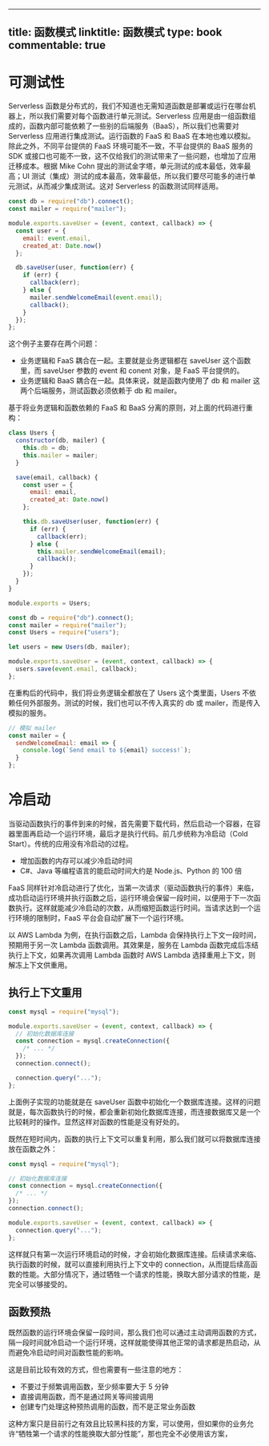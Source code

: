 
---
title: 函数模式
linktitle: 函数模式
type: book
commentable: true
---

# 可测试性

Serverless 函数是分布式的，我们不知道也无需知道函数是部署或运行在哪台机器上，所以我们需要对每个函数进行单元测试。Serverless 应用是由一组函数组成的，函数内部可能依赖了一些别的后端服务（BaaS），所以我们也需要对 Serverless 应用进行集成测试。运行函数的 FaaS 和 BaaS 在本地也难以模拟。除此之外，不同平台提供的 FaaS 环境可能不一致，不平台提供的 BaaS 服务的 SDK 或接口也可能不一致，这不仅给我们的测试带来了一些问题，也增加了应用迁移成本。根据 Mike Cohn 提出的测试金字塔，单元测试的成本最低，效率最高；UI 测试（集成）测试的成本最高，效率最低，所以我们要尽可能多的进行单元测试，从而减少集成测试。这对 Serverless 的函数测试同样适用。

```js
const db = require("db").connect();
const mailer = require("mailer");

module.exports.saveUser = (event, context, callback) => {
  const user = {
    email: event.email,
    created_at: Date.now()
  };

  db.saveUser(user, function(err) {
    if (err) {
      callback(err);
    } else {
      mailer.sendWelcomeEmail(event.email);
      callback();
    }
  });
};
```

这个例子主要存在两个问题：

- 业务逻辑和 FaaS 耦合在一起。主要就是业务逻辑都在 saveUser 这个函数里，而 saveUser 参数的 event 和 conent 对象，是 FaaS 平台提供的。
- 业务逻辑和 BaaS 耦合在一起。具体来说，就是函数内使用了 db 和 mailer 这两个后端服务，测试函数必须依赖于 db 和 mailer。

基于将业务逻辑和函数依赖的 FaaS 和 BaaS 分离的原则，对上面的代码进行重构：

```js
class Users {
  constructor(db, mailer) {
    this.db = db;
    this.mailer = mailer;
  }

  save(email, callback) {
    const user = {
      email: email,
      created_at: Date.now()
    };

    this.db.saveUser(user, function(err) {
      if (err) {
        callback(err);
      } else {
        this.mailer.sendWelcomeEmail(email);
        callback();
      }
    });
  }
}

module.exports = Users;
```

```js
const db = require("db").connect();
const mailer = require("mailer");
const Users = require("users");

let users = new Users(db, mailer);

module.exports.saveUser = (event, context, callback) => {
  users.save(event.email, callback);
};
```

在重构后的代码中，我们将业务逻辑全都放在了 Users 这个类里面，Users 不依赖任何外部服务。测试的时候，我们也可以不传入真实的 db 或 mailer，而是传入模拟的服务。

```js
// 模拟 mailer
const mailer = {
  sendWelcomeEmail: email => {
    console.log(`Send email to ${email} success!`);
  }
};
```

# 冷启动

当驱动函数执行的事件到来的时候，首先需要下载代码，然后启动一个容器，在容器里面再启动一个运行环境，最后才是执行代码。前几步统称为冷启动（Cold Start）。传统的应用没有冷启动的过程。

- 增加函数的内存可以减少冷启动时间
- C#、Java 等编程语言的能启动时间大约是 Node.js、Python 的 100 倍

FaaS 同样针对冷启动进行了优化，当第一次请求（驱动函数执行的事件）来临，成功启动运行环境并执行函数之后，运行环境会保留一段时间，以便用于下一次函数执行。这样就能减少冷启动的次数，从而缩短函数运行时间。当请求达到一个运行环境的限制时，FaaS 平台会自动扩展下一个运行环境。

以 AWS Lambda 为例，在执行函数之后，Lambda 会保持执行上下文一段时间，预期用于另一次 Lambda 函数调用。其效果是，服务在 Lambda 函数完成后冻结执行上下文，如果再次调用 Lambda 函数时 AWS Lambda 选择重用上下文，则解冻上下文供重用。

## 执行上下文重用

```js
const mysql = require("mysql");

module.exports.saveUser = (event, context, callback) => {
  // 初始化数据库连接
  const connection = mysql.createConnection({
    /* ... */
  });
  connection.connect();

  connection.query("...");
};
```

上面例子实现的功能就是在 saveUser 函数中初始化一个数据库连接。这样的问题就是，每次函数执行的时候，都会重新初始化数据库连接，而连接数据库又是一个比较耗时的操作。显然这样对函数的性能是没有好处的。

既然在短时间内，函数的执行上下文可以重复利用，那么我们就可以将数据库连接放在函数之外：

```js
const mysql = require("mysql");

// 初始化数据库连接
const connection = mysql.createConnection({
  /* ... */
});
connection.connect();

module.exports.saveUser = (event, context, callback) => {
  connection.query("...");
};
```

这样就只有第一次运行环境启动的时候，才会初始化数据库连接。后续请求来临、执行函数的时候，就可以直接利用执行上下文中的 connection，从而提后续高函数的性能。大部分情况下，通过牺牲一个请求的性能，换取大部分请求的性能，是完全可以够接受的。

## 函数预热

既然函数的运行环境会保留一段时间，那么我们也可以通过主动调用函数的方式，隔一段时间就冷启动一个运行环境，这样就能使得其他正常的请求都是热启动，从而避免冷启动时间对函数性能的影响。

这是目前比较有效的方式，但也需要有一些注意的地方：

- 不要过于频繁调用函数，至少频率要大于 5 分钟
- 直接调用函数，而不是通过网关等间接调用
- 创建专门处理这种预热调用的函数，而不是正常业务函数

这种方案只是目前行之有效且比较黑科技的方案，可以使用，但如果你的业务允许“牺牲第一个请求的性能换取大部分性能”，那也完全不必使用该方案，

    
